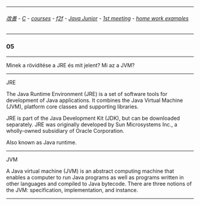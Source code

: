 
---

###### [改善](https://github.com/ttltrk/0C/blob/master/README.MD) - [C](https://github.com/ttltrk/PRG/blob/master/CODING.MD) - [courses](https://github.com/ttltrk/Courses/blob/master/README.MD) - [f2f](https://github.com/ttltrk/Courses/blob/master/F2F/F2F.MD) - [Java Junior](https://github.com/ttltrk/PRG/blob/master/JAVA/DOC/BJM/TOMI/JJ.MD) - [1st meeting](https://github.com/ttltrk/PRG/blob/master/JAVA/DOC/BJM/TOMI/01/1st.md) - [home work examples](https://github.com/ttltrk/PRG/blob/master/JAVA/DOC/BJM/TOMI/01/feladat.md)

---

### 05

---

Minek a rövidítése a JRE és mit jelent? Mi az a JVM?

---

JRE

The Java Runtime Environment (JRE) is a set of software tools for development of Java applications. It combines the Java Virtual Machine (JVM), platform core classes and supporting libraries.

JRE is part of the Java Development Kit (JDK), but can be downloaded separately. JRE was originally developed by Sun Microsystems Inc., a wholly-owned subsidiary of Oracle Corporation. 

Also known as Java runtime.

---

JVM

A Java virtual machine (JVM) is an abstract computing machine that enables a computer to run Java programs as well as programs written in other languages and compiled to Java bytecode. There are three notions of the JVM: specification, implementation, and instance. 

---
